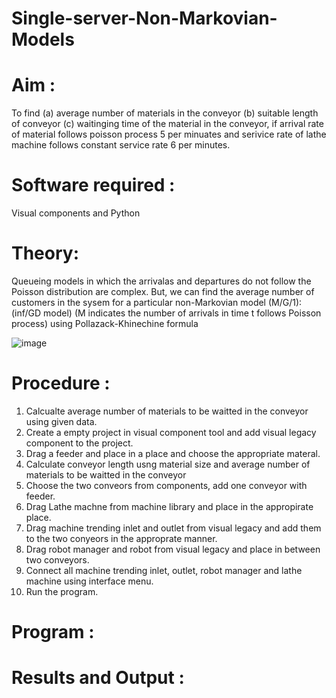 # Single-server-Non-Markovian-Models

# Aim : 
To find 
      (a) average  number of materials in the conveyor
      (b) suitable length of conveyor
      (c) waitinging time of the material in the conveyor,
if arrival rate of material  follows poisson process 5 per minuates and serivice rate of lathe machine follows 
constant service rate 6 per minutes.


# Software required :  

Visual components and Python

# Theory:

  Queueing models in which the arrivalas and departures do not follow the Poisson distribution are complex.
  But, we can find the average number of customers in the sysem for a particular non-Markovian model (M/G/1):(inf/GD model)
 (M indicates the number of arrivals in time t follows Poisson process) using Pollazack-Khinechine formula
 
  ![image](https://user-images.githubusercontent.com/104613195/173732900-b60f7a92-f18b-4faa-910d-0835cccaa44b.png)

 
# Procedure :
 
1. Calcualte average number of materials to be waitted in the conveyor using given data.
2. Create a empty project  in visual component tool and add visual legacy component to the project.
3. Drag a feeder and place in a place and choose the appropriate materal.
4. Calculate conveyor length usng material size and average number of materials to be waitted in the conveyor
5. Choose the two conveors from components,  add one conveyor with feeder.
6. Drag Lathe machne from machine library and place in the appropirate place.
7. Drag machine trending inlet and outlet from visual legacy and add them to the two conyeors in the approprate manner.
8. Drag robot manager and robot from visual legacy and place in between two conveyors.
9. Connect all machine trending  inlet, outlet, robot manager and lathe machine using interface menu.
10. Run the program.

# Program :

 

# Results and Output : 
 


